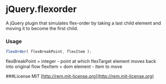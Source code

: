 # jQuery.flexorder
A jQuery plugin that simulates flex-order by taking a last child element and moving it to become the first child.

### Usage
```javascript
flexOrder( flexBreakPoint, flexItem );
```
flexBreakPoint = integer - point at which flexTarget element moves back into original flow
flexItem = dom element - item to move

###License
MIT [http://rem.mit-license.org](http://rem.mit-license.org)